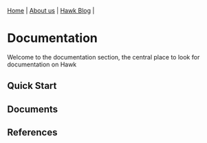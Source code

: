 ﻿﻿[Home](index.md) |
[About us](about.md) |
[Hawk Blog](blog.md) |
#  Documentation

Welcome to the documentation section, the central place to look for documentation on Hawk

##  Quick Start


## Documents

## References